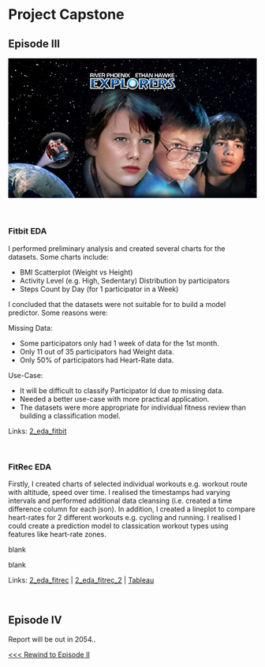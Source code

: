# Project Capstone

## Episode III

![Explorers](../images/part-03/explorers.jpg)

<br>

### Fitbit EDA

I performed preliminary analysis and created several charts for the datasets. Some charts include:

- BMI Scatterplot (Weight vs Height)
- Activity Level (e.g. High, Sedentary) Distribution by participators
- Steps Count by Day (for 1 participator in a Week)

I concluded that the datasets were not suitable for to build a model predictor. Some reasons were:

Missing Data:
- Some participators only had 1 week of data for the 1st month.
- Only 11 out of 35 participators had Weight data.
- Only 50% of participators had Heart-Rate data.

Use-Case:
- It will be difficult to classify Participator Id due to missing data.
- Needed a better use-case with more practical application.
- The datasets were more appropriate for individual fitness review than building a classification model.

Links: [2_eda_fitbit](../code/fitbit/2_eda_fitbit.ipynb)

<br>

### FitRec EDA

Firstly, I created charts of selected individual workouts e.g. workout route with altitude, speed over time. I realised the timestamps had varying intervals and performed additional data cleansing (i.e. created a time difference column for each json). In addition, I created a lineplot to compare heart-rates for 2 different workouts e.g. cycling and running. I realised I could create a prediction model to classication workout types using features like heart-rate zones.



blank

blank

Links: [2_eda_fitrec](../code/fitrec/2_eda_fitrec.ipynb) | [2_eda_fitrec_2](../code/fitrec/2_eda_fitrec_2.ipynb) | [Tableau](https://public.tableau.com/profile/cheekeet#!/vizhome/2_eda_fitrec/Gender)

<br>

## Episode IV

Report will be out in 2054..

[<<< Rewind to Episode II](part-02.md)
